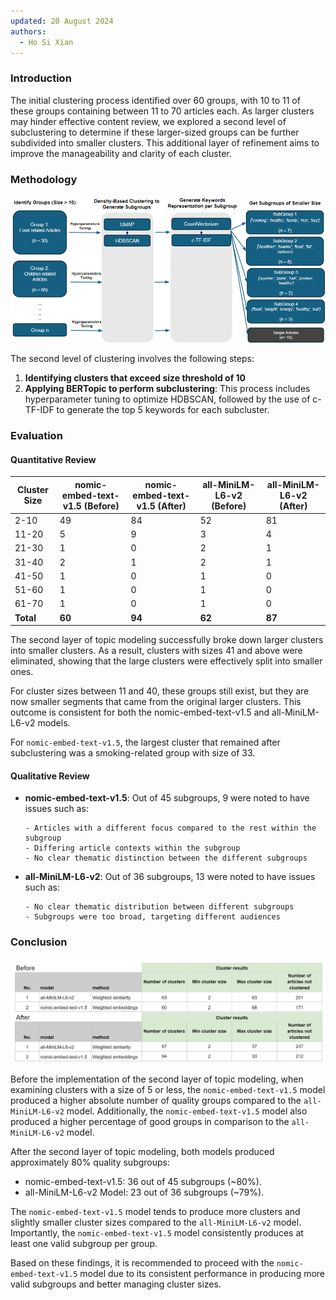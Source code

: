 ```yaml
---
updated: 20 August 2024
authors:
  - Ho Si Xian
---
```


### Introduction

The initial clustering process identified over 60 groups, with 10 to 11 of these groups containing between 11 to 70 articles each. As larger clusters may hinder effective content review, we explored a second level of subclustering to determine if these larger-sized groups can be further subdivided into smaller clusters. This additional layer of refinement aims to improve the manageability and clarity of each cluster.

### Methodology

![Subclustering methodology](./images/method.png)

The second level of clustering involves the following steps:

1. **Identifying clusters that exceed size threshold of 10**
2. **Applying BERTopic to perform subclustering**: This process includes hyperparameter tuning to optimize HDBSCAN, followed by the use of c-TF-IDF to generate the top 5 keywords for each subcluster.

### Evaluation

#### Quantitative Review

| Cluster Size | nomic-embed-text-v1.5 (Before) | nomic-embed-text-v1.5 (After) | all-MiniLM-L6-v2 (Before) | all-MiniLM-L6-v2 (After) |
| ------------ | ------------------------------ | ----------------------------- | ------------------------- | ------------------------ |
| 2-10         | 49                             | 84                            | 52                        | 81                       |
| 11-20        | 5                              | 9                             | 3                         | 4                        |
| 21-30        | 1                              | 0                             | 2                         | 1                        |
| 31-40        | 2                              | 1                             | 2                         | 1                        |
| 41-50        | 1                              | 0                             | 1                         | 0                        |
| 51-60        | 1                              | 0                             | 1                         | 0                        |
| 61-70        | 1                              | 0                             | 1                         | 0                        |
| **Total**    | **60**                         | **94**                        | **62**                    | **87**                   |

The second layer of topic modeling successfully broke down larger clusters into smaller clusters. As a result, clusters with sizes 41 and above were eliminated, showing that the large clusters were effectively split into smaller ones.

For cluster sizes between 11 and 40, these groups still exist, but they are now smaller segments that came from the original larger clusters. This outcome is consistent for both the nomic-embed-text-v1.5 and all-MiniLM-L6-v2 models.

For `nomic-embed-text-v1.5`, the largest cluster that remained after subclustering was a smoking-related group with size of 33.

#### Qualitative Review

- **nomic-embed-text-v1.5**: Out of 45 subgroups, 9 were noted to have issues such as:

      - Articles with a different focus compared to the rest within the subgroup
      - Differing article contexts within the subgroup
      - No clear thematic distinction between the different subgroups

- **all-MiniLM-L6-v2**: Out of 36 subgroups, 13 were noted to have issues such as:

      - No clear thematic distribution between different subgroups
      - Subgroups were too broad, targeting different audiences

### Conclusion

![Subclustering summary table](./images/summary_table.png)

Before the implementation of the second layer of topic modeling, when examining clusters with a size of 5 or less, the `nomic-embed-text-v1.5` model produced a higher absolute number of quality groups compared to the `all-MiniLM-L6-v2` model. Additionally, the `nomic-embed-text-v1.5` model also produced a higher percentage of good groups in comparison to the `all-MiniLM-L6-v2` model.

After the second layer of topic modeling, both models produced approximately 80% quality subgroups:

- nomic-embed-text-v1.5: 36 out of 45 subgroups (~80%).
- all-MiniLM-L6-v2 Model: 23 out of 36 subgroups (~79%).

The `nomic-embed-text-v1.5` model tends to produce more clusters and slightly smaller cluster sizes compared to the `all-MiniLM-L6-v2` model. Importantly, the `nomic-embed-text-v1.5` model consistently produces at least one valid subgroup per group.

Based on these findings, it is recommended to proceed with the `nomic-embed-text-v1.5` model due to its consistent performance in producing more valid subgroups and better managing cluster sizes.
